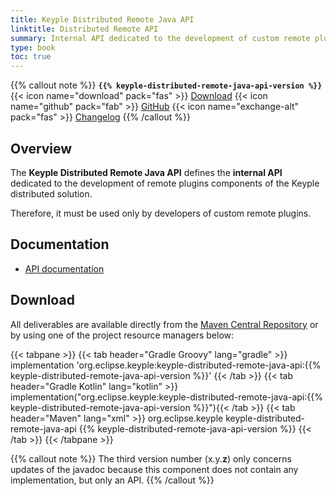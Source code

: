 ```yaml
---
title: Keyple Distributed Remote Java API
linktitle: Distributed Remote API
summary: Internal API dedicated to the development of custom remote plugins components of the Keyple distributed solution.
type: book
toc: true
---
```


{{% callout note %}}
**`{{% keyple-distributed-remote-java-api-version %}}`**
<span class="component-metadata">{{< icon name="download" pack="fas" >}} [Download](#download)</span>
<span class="component-metadata">{{< icon name="github" pack="fab" >}} [GitHub](https://github.com/eclipse/keyple-distributed-remote-java-api/)</span>
<span class="component-metadata">{{< icon name="exchange-alt" pack="fas" >}} [Changelog](https://github.com/eclipse/keyple-distributed-remote-java-api/blob/main/CHANGELOG.md)</span>
{{% /callout %}}

## Overview

The **Keyple Distributed Remote Java API** defines the **internal API** dedicated to the development of remote plugins components of the Keyple distributed solution.

Therefore, it must be used only by developers of custom remote plugins.

## Documentation

* [API documentation](https://eclipse.github.io/keyple-distributed-remote-java-api)

## Download

All deliverables are available directly from the [Maven Central Repository](https://central.sonatype.dev/search?q=keyple-distributed-remote-java-api) or by using one of the project resource managers below:

{{< tabpane >}}
{{< tab header="Gradle Groovy" lang="gradle" >}}
implementation 'org.eclipse.keyple:keyple-distributed-remote-java-api:{{% keyple-distributed-remote-java-api-version %}}'
{{< /tab >}}
{{< tab header="Gradle Kotlin" lang="kotlin" >}}
implementation("org.eclipse.keyple:keyple-distributed-remote-java-api:{{% keyple-distributed-remote-java-api-version %}}"){{< /tab >}}
{{< tab header="Maven" lang="xml" >}}
<dependency>
  <groupId>org.eclipse.keyple</groupId>
  <artifactId>keyple-distributed-remote-java-api</artifactId>
  <version>{{% keyple-distributed-remote-java-api-version %}}</version>
</dependency>
{{< /tab >}}
{{< /tabpane >}}

{{% callout note %}}
The third version number (x.y.**z**) only concerns updates of the javadoc because this component does not contain any implementation, but only an API.
{{% /callout %}}